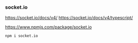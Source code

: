 ### socket.io

https://socket.io/docs/v4/
https://socket.io/docs/v4/typescript/

https://www.npmjs.com/package/socket.io


```
npm i socket.io
```